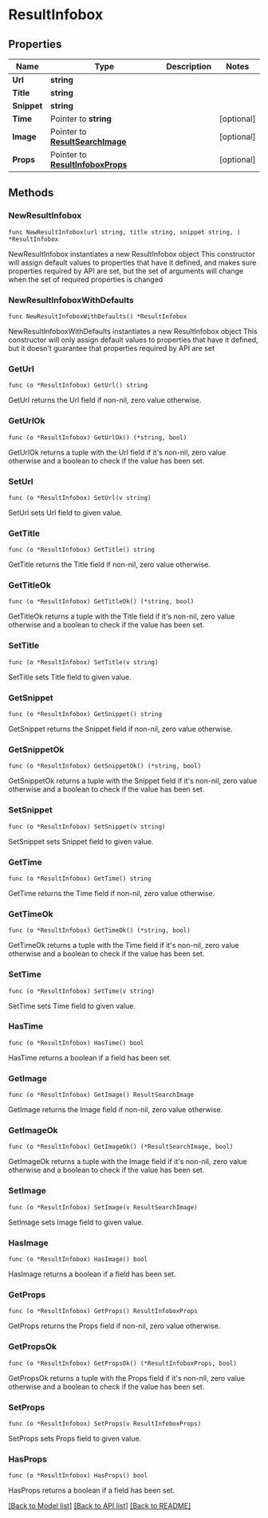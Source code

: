 # ResultInfobox

## Properties

Name | Type | Description | Notes
------------ | ------------- | ------------- | -------------
**Url** | **string** |  | 
**Title** | **string** |  | 
**Snippet** | **string** |  | 
**Time** | Pointer to **string** |  | [optional] 
**Image** | Pointer to [**ResultSearchImage**](ResultSearchImage.md) |  | [optional] 
**Props** | Pointer to [**ResultInfoboxProps**](ResultInfoboxProps.md) |  | [optional] 

## Methods

### NewResultInfobox

`func NewResultInfobox(url string, title string, snippet string, ) *ResultInfobox`

NewResultInfobox instantiates a new ResultInfobox object
This constructor will assign default values to properties that have it defined,
and makes sure properties required by API are set, but the set of arguments
will change when the set of required properties is changed

### NewResultInfoboxWithDefaults

`func NewResultInfoboxWithDefaults() *ResultInfobox`

NewResultInfoboxWithDefaults instantiates a new ResultInfobox object
This constructor will only assign default values to properties that have it defined,
but it doesn't guarantee that properties required by API are set

### GetUrl

`func (o *ResultInfobox) GetUrl() string`

GetUrl returns the Url field if non-nil, zero value otherwise.

### GetUrlOk

`func (o *ResultInfobox) GetUrlOk() (*string, bool)`

GetUrlOk returns a tuple with the Url field if it's non-nil, zero value otherwise
and a boolean to check if the value has been set.

### SetUrl

`func (o *ResultInfobox) SetUrl(v string)`

SetUrl sets Url field to given value.


### GetTitle

`func (o *ResultInfobox) GetTitle() string`

GetTitle returns the Title field if non-nil, zero value otherwise.

### GetTitleOk

`func (o *ResultInfobox) GetTitleOk() (*string, bool)`

GetTitleOk returns a tuple with the Title field if it's non-nil, zero value otherwise
and a boolean to check if the value has been set.

### SetTitle

`func (o *ResultInfobox) SetTitle(v string)`

SetTitle sets Title field to given value.


### GetSnippet

`func (o *ResultInfobox) GetSnippet() string`

GetSnippet returns the Snippet field if non-nil, zero value otherwise.

### GetSnippetOk

`func (o *ResultInfobox) GetSnippetOk() (*string, bool)`

GetSnippetOk returns a tuple with the Snippet field if it's non-nil, zero value otherwise
and a boolean to check if the value has been set.

### SetSnippet

`func (o *ResultInfobox) SetSnippet(v string)`

SetSnippet sets Snippet field to given value.


### GetTime

`func (o *ResultInfobox) GetTime() string`

GetTime returns the Time field if non-nil, zero value otherwise.

### GetTimeOk

`func (o *ResultInfobox) GetTimeOk() (*string, bool)`

GetTimeOk returns a tuple with the Time field if it's non-nil, zero value otherwise
and a boolean to check if the value has been set.

### SetTime

`func (o *ResultInfobox) SetTime(v string)`

SetTime sets Time field to given value.

### HasTime

`func (o *ResultInfobox) HasTime() bool`

HasTime returns a boolean if a field has been set.

### GetImage

`func (o *ResultInfobox) GetImage() ResultSearchImage`

GetImage returns the Image field if non-nil, zero value otherwise.

### GetImageOk

`func (o *ResultInfobox) GetImageOk() (*ResultSearchImage, bool)`

GetImageOk returns a tuple with the Image field if it's non-nil, zero value otherwise
and a boolean to check if the value has been set.

### SetImage

`func (o *ResultInfobox) SetImage(v ResultSearchImage)`

SetImage sets Image field to given value.

### HasImage

`func (o *ResultInfobox) HasImage() bool`

HasImage returns a boolean if a field has been set.

### GetProps

`func (o *ResultInfobox) GetProps() ResultInfoboxProps`

GetProps returns the Props field if non-nil, zero value otherwise.

### GetPropsOk

`func (o *ResultInfobox) GetPropsOk() (*ResultInfoboxProps, bool)`

GetPropsOk returns a tuple with the Props field if it's non-nil, zero value otherwise
and a boolean to check if the value has been set.

### SetProps

`func (o *ResultInfobox) SetProps(v ResultInfoboxProps)`

SetProps sets Props field to given value.

### HasProps

`func (o *ResultInfobox) HasProps() bool`

HasProps returns a boolean if a field has been set.


[[Back to Model list]](../README.md#documentation-for-models) [[Back to API list]](../README.md#documentation-for-api-endpoints) [[Back to README]](../README.md)



